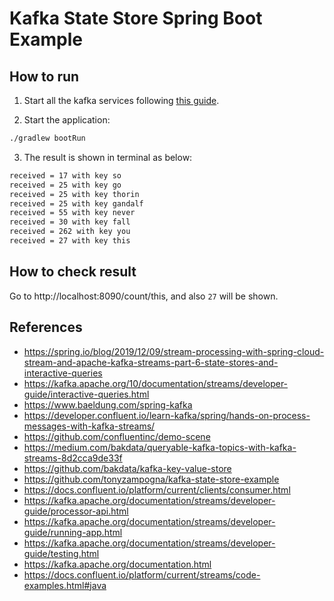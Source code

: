 # Kafka State Store Spring Boot Example 

## How to run

1. Start all the kafka services following [this guide](https://github.com/tintinrevient/log-aggregation-pipeline).

2. Start the application:
```bash
./gradlew bootRun
```

3. The result is shown in terminal as below:
```bash
received = 17 with key so
received = 25 with key go
received = 25 with key thorin
received = 25 with key gandalf
received = 55 with key never
received = 30 with key fall
received = 262 with key you
received = 27 with key this
```

## How to check result

Go to http://localhost:8090/count/this, and also `27` will be shown.

## References

* https://spring.io/blog/2019/12/09/stream-processing-with-spring-cloud-stream-and-apache-kafka-streams-part-6-state-stores-and-interactive-queries
* https://kafka.apache.org/10/documentation/streams/developer-guide/interactive-queries.html
* https://www.baeldung.com/spring-kafka
* https://developer.confluent.io/learn-kafka/spring/hands-on-process-messages-with-kafka-streams/
* https://github.com/confluentinc/demo-scene
* https://medium.com/bakdata/queryable-kafka-topics-with-kafka-streams-8d2cca9de33f
* https://github.com/bakdata/kafka-key-value-store
* https://github.com/tonyzampogna/kafka-state-store-example
* https://docs.confluent.io/platform/current/clients/consumer.html
* https://kafka.apache.org/documentation/streams/developer-guide/processor-api.html
* https://kafka.apache.org/documentation/streams/developer-guide/running-app.html
* https://kafka.apache.org/documentation/streams/developer-guide/testing.html
* https://kafka.apache.org/documentation.html
* https://docs.confluent.io/platform/current/streams/code-examples.html#java
